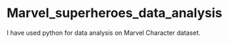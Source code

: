 # Marvel_superheroes_data_analysis
I have used python for data analysis on Marvel Character dataset.
